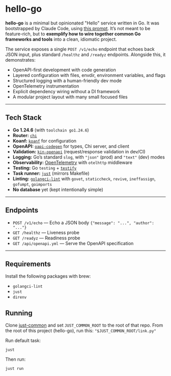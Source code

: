 # hello-go

**hello-go** is a minimal but opinionated "Hello" service written in Go. It was bootstrapped by Claude Code, using [this prompt](./prompts/bootstrap_prompt.md).
It’s not meant to be feature-rich, but to **exemplify how to wire together common Go frameworks and tools** into a clean, idiomatic project.

The service exposes a single `POST /v1/echo` endpoint that echoes back JSON input, plus standard `/healthz` and `/readyz` endpoints. Alongside this, it demonstrates:

- OpenAPI-first development with code generation
- Layered configuration with files, envdir, environment variables, and flags
- Structured logging with a human-friendly dev mode
- OpenTelemetry instrumentation
- Explicit dependency wiring without a DI framework
- A modular project layout with many small focused files

---

## Tech Stack

- **Go 1.24.6** (with `toolchain go1.24.6`)
- **Router:** [`chi`](https://github.com/go-chi/chi)
- **Koanf:** [`koanf`](https://github.com/knadh/koanf) for configuration
- **OpenAPI:** [`oapi-codegen`](https://github.com/oapi-codegen/oapi-codegen) for types, Chi server, and client
- **Validation:** [`kin-openapi`](https://github.com/getkin/kin-openapi) (request/response validation in dev/CI)
- **Logging:** Go’s standard `slog`, with `"json"` (prod) and `"text"` (dev) modes
- **Observability:** [OpenTelemetry](https://opentelemetry.io/) with `otelhttp` middleware
- **Testing:** Go `testing` + [`testify`](https://github.com/stretchr/testify)
- **Task runner:** [`just`](https://github.com/casey/just) (mirrors Makefile)
- **Linting:** [`golangci-lint`](https://github.com/golangci/golangci-lint) with `govet`, `staticcheck`, `revive`, `ineffassign`, `gofumpt`, `goimports`
- **No database** yet (kept intentionally simple)

---

## Endpoints

- `POST /v1/echo` — Echo a JSON body `{"message": "...", "author": "..."}`
- `GET /healthz` — Liveness probe
- `GET /readyz` — Readiness probe
- `GET /api/openapi.yml` — Serve the OpenAPI specification

---

## Requirements

Install the following packages with brew:
- `golangci-lint`
- `just`
- `direnv`

## Running

Clone [just-common](https://github.com/savisec/just-common) and set `JUST_COMMON_ROOT` to the root of that repo. From the root of this project (hello-go), run this: `"$JUST_COMMON_ROOT/link.py"`

Run default task:
```shell
just
```

Then run:
```shell
just run
```
